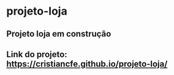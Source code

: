 # projeto-loja
## Projeto loja em construção
## Link do projeto: https://cristiancfe.github.io/projeto-loja/

